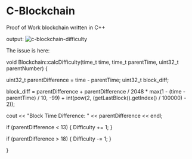 # C-Blockchain
Proof of Work blockchain written in C++

output:
![c-blockchain-difficulty](https://user-images.githubusercontent.com/24768092/55850633-1a048e80-5b23-11e9-84ad-63daa5b3dc6c.PNG)

The issue is here:

void Blockchain::calcDifficulty(time_t time, time_t parentTime, uint32_t parentNumber) {


uint32_t parentDifference = time - parentTime;
uint32_t block_diff;

block_diff = parentDifference + parentDifference / 2048 * max(1 - (time - parentTime) / 10, -99) + int(pow(2,  (getLastBlock().getIndex() / 100000) - 2));

cout << "Block Time Difference: " << parentDifference << endl;

if (parentDifference < 13) {
		Difficulty += 1;
}

if (parentDifference > 18) {
		Difficulty -= 1;
		}

}
